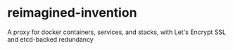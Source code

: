 # reimagined-invention
A proxy for docker containers, services, and stacks, with Let's Encrypt SSL and etcd-backed redundancy
